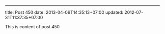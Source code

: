 ---
title: Post 450
date: 2013-04-09T14:35:13+07:00
updated: 2012-07-31T11:37:35+07:00

This is content of post 450